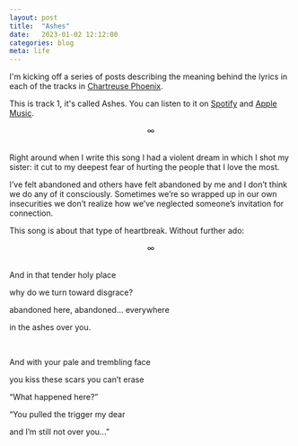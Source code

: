 ```yaml
---
layout: post
title:  "Ashes"
date:   2023-01-02 12:12:00
categories: blog
meta: life
---
```


I'm kicking off a series of posts describing the meaning behind the lyrics in each of the tracks in [Chartreuse Phoenix](https://zanny.net/blog/2022/12/31/chartreuse-phoenix.html).

This is track 1, it's called Ashes. You can listen to it on [Spotify](https://open.spotify.com/track/4GSRJrLAxsARtJoonDNpL6?si=70b75dc9855a4076) and [Apple Music](https://music.apple.com/us/album/ashes/1661683512?i=1661683513).
<br />
<div align="center"> ∞ </div>
<br />

Right around when I write this song I had a violent dream in which I shot my sister: it cut to my deepest fear of hurting the people that I love the most.

I’ve felt abandoned and others have felt abandoned by me and I don’t think we do any of it consciously. Sometimes we’re so wrapped up in our own insecurities we don’t realize how we’ve neglected someone’s invitation for connection.

This song is about that type of heartbreak. Without further ado:
<br />
<div align="center"> ∞ </div>
<br />


And in that tender holy place

why do we turn toward disgrace?

abandoned here, abandoned... everywhere

in the ashes over you.

<br />

And with your pale and trembling face

you kiss these scars you can’t erase

“What happened here?”

“You pulled the trigger my dear

and I’m still not over you...”
